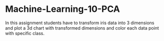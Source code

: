 # Machine-Learning-10-PCA
In this assignment students have to transform iris data into 3 dimensions and plot a 3d chart with transformed dimensions and color each data point with specific class.
